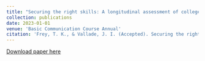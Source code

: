 ```yaml
---
title: "Securing the right skills: A longitudinal assessment of college students’ writing and public speaking self-efficacy"
collection: publications
date: 2023-01-01
venue: 'Basic Communication Course Annual'
citation: 'Frey, T. K., & Vallade, J. I. (Accepted). Securing the right skills: A longitudinal assessment of college students’ writing and public speaking self-efficacy. <i>Basic Communication Course Annual</i>.'
---
```


[Download paper here](http://tkodyfrey.github.io/files/Skills.pdf)
